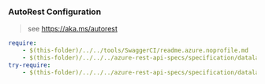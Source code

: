### AutoRest Configuration
> see https://aka.ms/autorest

``` yaml
require:
    - $(this-folder)/../../tools/SwaggerCI/readme.azure.noprofile.md
    - $(this-folder)/../../../azure-rest-api-specs/specification/datalake-store/resource-manager/readme.md
try-require:
    - $(this-folder)/../../../azure-rest-api-specs/specification/datalake-store/resource-manager/readme.powershell.md
```
